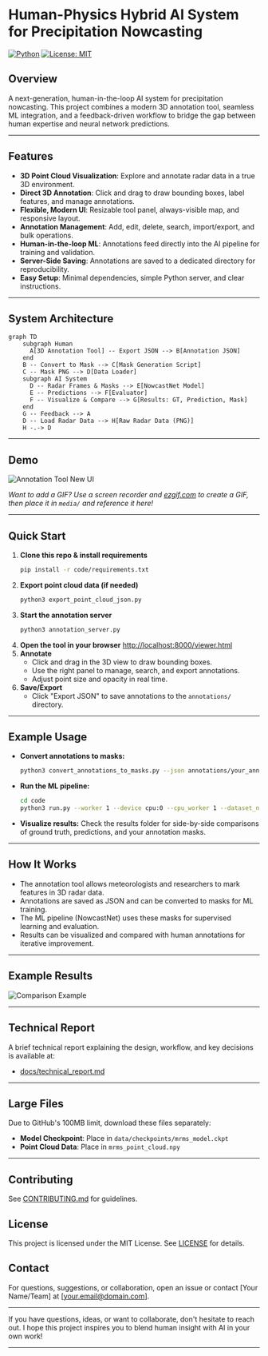# Human-Physics Hybrid AI System for Precipitation Nowcasting

[![Python](https://img.shields.io/badge/python-3.8%2B-blue.svg)](https://www.python.org/) [![License: MIT](https://img.shields.io/badge/License-MIT-yellow.svg)](LICENSE)

## Overview
A next-generation, human-in-the-loop AI system for precipitation nowcasting. This project combines a modern 3D annotation tool, seamless ML integration, and a feedback-driven workflow to bridge the gap between human expertise and neural network predictions.

---

## Features
- **3D Point Cloud Visualization**: Explore and annotate radar data in a true 3D environment.
- **Direct 3D Annotation**: Click and drag to draw bounding boxes, label features, and manage annotations.
- **Flexible, Modern UI**: Resizable tool panel, always-visible map, and responsive layout.
- **Annotation Management**: Add, edit, delete, search, import/export, and bulk operations.
- **Human-in-the-loop ML**: Annotations feed directly into the AI pipeline for training and validation.
- **Server-Side Saving**: Annotations are saved to a dedicated directory for reproducibility.
- **Easy Setup**: Minimal dependencies, simple Python server, and clear instructions.

---

## System Architecture

```mermaid
graph TD
    subgraph Human
      A[3D Annotation Tool] -- Export JSON --> B[Annotation JSON]
    end
    B -- Convert to Mask --> C[Mask Generation Script]
    C -- Mask PNG --> D[Data Loader]
    subgraph AI System
      D -- Radar Frames & Masks --> E[NowcastNet Model]
      E -- Predictions --> F[Evaluator]
      F -- Visualize & Compare --> G[Results: GT, Prediction, Mask]
    end
    G -- Feedback --> A
    D -- Load Radar Data --> H[Raw Radar Data (PNG)]
    H -.-> D
```

---

## Demo
![Annotation Tool New UI](media/annotation_tool_new.png)

*Want to add a GIF? Use a screen recorder and [ezgif.com](https://ezgif.com/video-to-gif) to create a GIF, then place it in `media/` and reference it here!*

---

## Quick Start
1. **Clone this repo & install requirements**
   ```bash
   pip install -r code/requirements.txt
   ```
2. **Export point cloud data (if needed)**
   ```bash
   python3 export_point_cloud_json.py
   ```
3. **Start the annotation server**
   ```bash
   python3 annotation_server.py
   ```
4. **Open the tool in your browser**
   [http://localhost:8000/viewer.html](http://localhost:8000/viewer.html)
5. **Annotate**
   - Click and drag in the 3D view to draw bounding boxes.
   - Use the right panel to manage, search, and export annotations.
   - Adjust point size and opacity in real time.
6. **Save/Export**
   - Click "Export JSON" to save annotations to the `annotations/` directory.

---

## Example Usage
- **Convert annotations to masks:**
  ```bash
  python3 convert_annotations_to_masks.py --json annotations/your_annotations.json --output_dir data/dataset/mrms/annotation_masks
  ```
- **Run the ML pipeline:**
  ```bash
  cd code
  python3 run.py --worker 1 --device cpu:0 --cpu_worker 1 --dataset_name radar --dataset_path ../data/dataset/mrms/figure --pretrained_model ../data/checkpoints/mrms_model.ckpt --gen_frm_dir ../results/us/ --num_save_samples 10 --model_name NowcastNet --annotation_mask_path ../data/dataset/mrms/annotation_masks
  ```
- **Visualize results:**
  Check the results folder for side-by-side comparisons of ground truth, predictions, and your annotation masks.

---

## How It Works
- The annotation tool allows meteorologists and researchers to mark features in 3D radar data.
- Annotations are saved as JSON and can be converted to masks for ML training.
- The ML pipeline (NowcastNet) uses these masks for supervised learning and evaluation.
- Results can be visualized and compared with human annotations for iterative improvement.

---

## Example Results
![Comparison Example](media/comparison.png)

---

## Technical Report
A brief technical report explaining the design, workflow, and key decisions is available at:
- [docs/technical_report.md](docs/technical_report.md)

---

## Large Files
Due to GitHub's 100MB limit, download these files separately:
- **Model Checkpoint**: Place in `data/checkpoints/mrms_model.ckpt`
- **Point Cloud Data**: Place in `mrms_point_cloud.npy`

---

## Contributing
See [CONTRIBUTING.md](CONTRIBUTING.md) for guidelines.

## License
This project is licensed under the MIT License. See [LICENSE](LICENSE) for details.

## Contact
For questions, suggestions, or collaboration, open an issue or contact [Your Name/Team] at [your.email@domain.com].

---

If you have questions, ideas, or want to collaborate, don't hesitate to reach out. I hope this project inspires you to blend human insight with AI in your own work!

---
